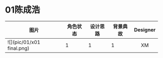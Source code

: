 # 01陈成浩 #
| 图片    | 角色状态 | 设计思路 | 背景典故 | Designer |
|-------|------|------|------|:--------:|
|![](pic/01/x01 final.png) | 1    | 1    | 1    |    XM    |